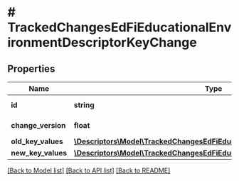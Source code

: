 # # TrackedChangesEdFiEducationalEnvironmentDescriptorKeyChange

## Properties

Name | Type | Description | Notes
------------ | ------------- | ------------- | -------------
**id** | **string** | Resource identifier | [optional]
**change_version** | **float** | Change version | [optional]
**old_key_values** | [**\Descriptors\Model\TrackedChangesEdFiEducationalEnvironmentDescriptorKey**](TrackedChangesEdFiEducationalEnvironmentDescriptorKey.md) |  | [optional]
**new_key_values** | [**\Descriptors\Model\TrackedChangesEdFiEducationalEnvironmentDescriptorKey**](TrackedChangesEdFiEducationalEnvironmentDescriptorKey.md) |  | [optional]

[[Back to Model list]](../../README.md#models) [[Back to API list]](../../README.md#endpoints) [[Back to README]](../../README.md)
